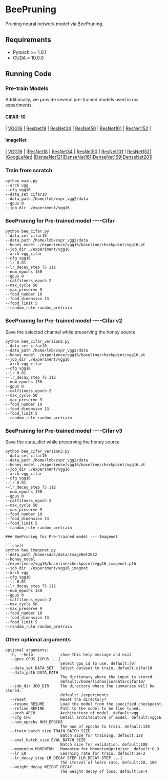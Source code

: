 # BeePruning

Pruning neural network model via BeePruning. 

## Requirements

-  Pytorch >= 1.0.1
- CUDA = 10.0.0

## Running Code

### Pre-train Models

Additionally, we provide several pre-trained models used in our experiments.

#### CIFAR-10

| [VGG16](https://drive.google.com/open?id=1iqcLZyMTnciVLiKOHNaKbeXixK0KOzuX) | [ResNet18](https://drive.google.com/open?id=1NuzORsV2O8QfkbCV72EtKp1iZQCBAnB1) | [ResNet34](https://drive.google.com/open?id=1_P3zNbtTpery4jjAu4o43-WjlPc6ot81) | [ResNet50](https://drive.google.com/open?id=1MihR1PxF7ibhOPnnC-FAQci9KC2tVoKL) | [ResNet101](https://drive.google.com/open?id=14q3u3fYeFUHcBRKUtx_MGIjBtJxfTVRM) | [ResNet152](https://drive.google.com/open?id=1FQKqA2WrD0o0qxlhPRC1RXImppoBC91b) | 

#### ImageNet

| [VGG16](https://download.pytorch.org/models/vgg16_bn-6c64b313.pth) | 
|[ResNet18](https://download.pytorch.org/models/resnet18-5c106cde.pth) | [ResNet34](https://download.pytorch.org/models/resnet34-333f7ec4.pth) | [ResNet50](https://download.pytorch.org/models/resnet50-19c8e357.pth) | [ResNet101](https://download.pytorch.org/models/resnet101-5d3b4d8f.pth) | [ResNet152](https://download.pytorch.org/models/resnet152-b121ed2d.pth)|
|[GoogLeNet](https://download.pytorch.org/models/googlenet-1378be20.pth)|
|[DenseNet121](https://drive.google.com/open?id=1-ZZu8yGmh518F6621BvHwBZ7NV17wf-9)|[DenseNet161](https://drive.google.com/open?id=1lNWiyyeQKtsldO7iFNmQ11WLNUNH22Jr)|[DenseNet169](https://drive.google.com/open?id=10iScGCR4QY6ZkghATkEaa61-F8buW3fB)|[DenseNet201](https://drive.google.com/open?id=1DZytePACQJyXbgLX_KIUDJRHAerUo4OT)|

### Train from scratch

```shell
python main.py 
--arch vgg 
--cfg vgg16 
--data_set cifar10 
--data_path /home/lmb/cvpr_vgg2/data
--gpus 0 
--job_dir ./experiment/vgg16
```



### BeePruning for Pre-trained model ----Cifar

```shell
python bee_cifar.py 
--data_set cifar10 
--data_path /home/lmb/cvpr_vgg2/data 
--honey_model ./experience/vgg16/baseline/checkpoint/vgg16.pt 
--job_dir ./experiment/vgg16 
--arch vgg_cifar 
--cfg vgg16 
--lr 0.01 
--lr_decay_step 75 112 
--num_epochs 150 
--gpus 0 
--calfitness_epoch 2 
--max_cycle 50 
--max_preserve 9 
--food_number 10 
--food_dimension 13 
--food_limit 5 
--random_rule random_pretrain

```

### BeePruning for Pre-trained model ----Cifar v2
Save the selected channel while preserving the honey source
```shell
python bee_cifar_version2.py 
--data_set cifar10 
--data_path /home/lmb/cvpr_vgg2/data 
--honey_model ./experience/vgg16/baseline/checkpoint/vgg16.pt 
--job_dir ./experiment/vgg16 
--arch vgg_cifar 
--cfg vgg16 
--lr 0.01 
--lr_decay_step 75 112 
--num_epochs 150 
--gpus 0 
--calfitness_epoch 2 
--max_cycle 50 
--max_preserve 9 
--food_number 10 
--food_dimension 13 
--food_limit 5 
--random_rule random_pretrain

```
 
### BeePruning for Pre-trained model ----Cifar v3
Save the state_dict while preserving the honey source
```shell
python bee_cifar_version3.py 
--data_set cifar10 
--data_path /home/lmb/cvpr_vgg2/data 
--honey_model ./experience/vgg16/baseline/checkpoint/vgg16.pt 
--job_dir ./experiment/vgg16 
--arch vgg_cifar 
--cfg vgg16 
--lr 0.01 
--lr_decay_step 75 112 
--num_epochs 150 
--gpus 0 
--calfitness_epoch 2 
--max_cycle 50 
--max_preserve 9 
--food_number 10 
--food_dimension 13 
--food_limit 5 
--random_rule random_pretrain

### BeePruning for Pre-trained model ----Imagenet

```shell
python bee_imagenet.py 
--data_path /home/sda4/data/ImageNet2012 
--honey_model ./experience/vgg16/baseline/checkpoint/vgg16_imagenet.pth 
--job_dir ./experiment/vgg16_imagnet 
--arch vgg 
--cfg vgg16 
--lr 0.01 
--lr_decay_step 75 112 
--num_epochs 150 
--gpus 0 
--calfitness_epoch 2 
--max_cycle 50 
--max_preserve 9 
--food_number 10 
--food_dimension 13 
--food_limit 5 
--random_rule random_pretrain

```


### Other optional arguments

```
optional arguments:
  -h, --help            show this help message and exit
  --gpus GPUS [GPUS ...]
                        Select gpu_id to use. default:[0]
  --data_set DATA_SET   Select dataset to train. default:cifar10
  --data_path DATA_PATH
                        The dictionary where the input is stored.
                        default:/home/lishaojie/data/cifar10/
  --job_dir JOB_DIR     The directory where the summaries will be stored.
                        default:./experiments
  --reset               Reset the directory?
  --resume RESUME       Load the model from the specified checkpoint.
  --refine REFINE       Path to the model to be fine tuned.
  --arch ARCH           Architecture of model. default:vgg
  --cfg CFG             Detail architecuture of model. default:vgg16
  --num_epochs NUM_EPOCHS
                        The num of epochs to train. default:150
  --train_batch_size TRAIN_BATCH_SIZE
                        Batch size for training. default:128
  --eval_batch_size EVAL_BATCH_SIZE
                        Batch size for validation. default:100
  --momentum MOMENTUM   Momentum for MomentumOptimizer. default:0.9
  --lr LR               Learning rate for train. default:1e-2
  --lr_decay_step LR_DECAY_STEP [LR_DECAY_STEP ...]
                        the iterval of learn rate. default:50, 100
  --weight_decay WEIGHT_DECAY
                        The weight decay of loss. default:5e-4
```

